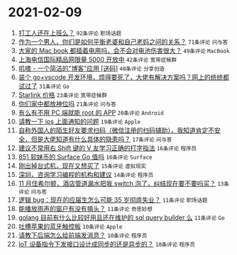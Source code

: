# 2021-02-09

1. [打工人还在上班么？](https://www.v2ex.com/t/752514) `92条评论` `职场话题`
1. [作为一个男人，你们是如何平衡老婆和自己老妈之间的关系？](https://www.v2ex.com/t/752516) `71条评论` `问与答`
1. [大家的 Mac book 都插着电用吗，会不会对电池伤害很大？](https://www.v2ex.com/t/752528) `49条评论` `MacBook`
1. [上海电信国际精品网限量 5000 开放中](https://www.v2ex.com/t/752583) `42条评论` `宽带症候群`
1. [叽喳 - 一个简洁的"博客"应用 [送码]](https://www.v2ex.com/t/752521) `40条评论` `分享创造`
1. [装个 go+vscode 开发环境，烦得要死了，大佬有解决方案吗？网上的统统都试过了](https://www.v2ex.com/t/752555) `31条评论` `Go`
1. [Starlink 价格](https://www.v2ex.com/t/752575) `23条评论` `宽带症候群`
1. [你们家中都放神位吗](https://www.v2ex.com/t/752568) `21条评论` `问与答`
1. [有么有不用 PC 端就能 root 的 APP](https://www.v2ex.com/t/752517) `20条评论` `Android`
1. [请教一下 ios 上面通知的问题](https://www.v2ex.com/t/752527) `19条评论` `Apple`
1. [自称外国人的陌生好友要求扫码（微信注册的扫码辅助），我知道肯定不安全，但是大佬知道有什么具体的隐患吗？](https://www.v2ex.com/t/752584) `17条评论` `问与答`
1. [建议不常用右 Shift 键的 V 友学习正确的打字指法](https://www.v2ex.com/t/752598) `16条评论` `程序员`
1. [851 软妹币的 Surface Go 值吗](https://www.v2ex.com/t/752585) `16条评论` `Surface`
1. [刚出掉台式机，现在又想买了](https://www.v2ex.com/t/752510) `15条评论` `虚拟现实`
1. [深圳，咨询学习编程的机构和建议](https://www.v2ex.com/t/752537) `14条评论` `程序员`
1. [11 月住希尔顿，酒店管道漏水把我 switch 泡了，纠结现在要不要吗买？](https://www.v2ex.com/t/752520) `13条评论` `问与答`
1. [逻辑 bug：现在的应届生怎么可能 35 岁彻底失业？](https://www.v2ex.com/t/752593) `11条评论` `职场话题`
1. [能播放雨声的窗户有没有搞头？](https://www.v2ex.com/t/752536) `11条评论` `奇思妙想`
1. [golang 目前有什么比较好用且还在维护的 sql query builder 么](https://www.v2ex.com/t/752526) `11条评论` `Go`
1. [吐槽苹果的蓝牙触控板](https://www.v2ex.com/t/752590) `10条评论` `Apple`
1. [请教下后端怎么给前端发消息？](https://www.v2ex.com/t/752586) `10条评论` `程序员`
1. [IoT 设备指令下发接口设计成同步的还是异步的？](https://www.v2ex.com/t/752548) `10条评论` `程序员`
